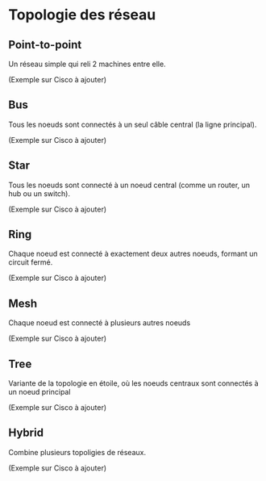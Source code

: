# Topologie des réseau

## Point-to-point
Un réseau simple qui reli 2 machines entre elle.

(Exemple sur Cisco à ajouter)

## Bus
Tous les noeuds sont connectés à un seul câble central (la ligne principal).

(Exemple sur Cisco à ajouter)

## Star
Tous les noeuds sont connecté à un noeud central (comme un router, un hub ou un switch).

(Exemple sur Cisco à ajouter)

## Ring
Chaque noeud est connecté à exactement deux autres noeuds, formant un circuit fermé.

(Exemple sur Cisco à ajouter)

## Mesh
Chaque noeud est connecté à plusieurs autres noeuds

(Exemple sur Cisco à ajouter)

## Tree
Variante de la topologie en étoile, où les noeuds centraux sont connectés à un noeud principal

(Exemple sur Cisco à ajouter)

## Hybrid
Combine plusieurs topoligies de réseaux.

(Exemple sur Cisco à ajouter)
